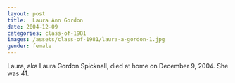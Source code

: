 ```yaml
---
layout: post
title:  Laura Ann Gordon
date: 2004-12-09
categories: class-of-1981
images: /assets/class-of-1981/laura-a-gordon-1.jpg
gender: female
---
```

Laura, aka Laura Gordon Spicknall, died at home on December 9, 2004. She was 41.
